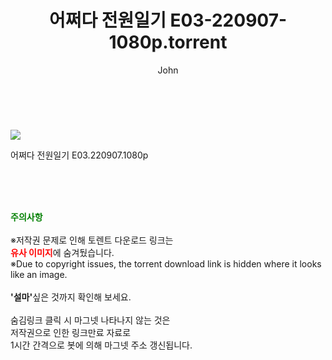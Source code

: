 ﻿---
layout: post
title:  "어쩌다 전원일기 E03-220907-1080p.torrent"
author: John
categories: [ 드라마 ]
tags: [  ]
image: https://torrentrj52.com/uploadfile/full/dfc7061a66ade540b9d99b0adc0bab2e345eca04.jpg 
description: "어쩌다 전원일기 E03-220907-1080p torrent 정보 공유"
toc: true
toc_sticky: true
---

<br>
<p><img src="https://torrentrj52.com/uploadfile/full/dfc7061a66ade540b9d99b0adc0bab2e345eca04.jpg"/></p>
 어쩌다 전원일기 E03.220907.1080p  
    
<br><br><br>
<p data-ke-size="size16"><b><span style="color: green;">주의사항</span></b><br /><br />※저작권 문제로 인해 토렌트 다운로드 링크는<br /><b><span style="color: red;">유사 이미지</span></b>에 숨겨뒀습니다.<br />※Due to copyright issues, the torrent download link is hidden where it looks like an image.<br /><br /><b>'설마'</b>싶은 것까지 확인해 보세요.<br /><br />숨김링크 클릭 시 마그넷 나타나지 않는 것은<br />저작권으로 인한 링크만료 자료로<br />1시간 간격으로 봇에 의해 마그넷 주소 갱신됩니다.</p>
